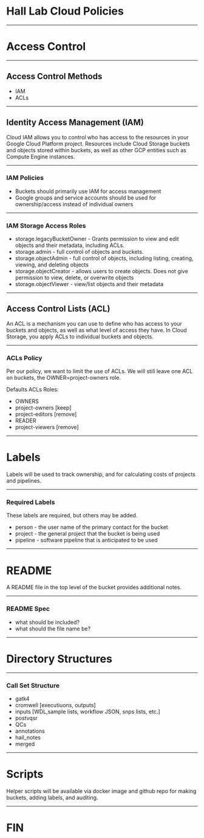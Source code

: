 # Hall Lab Cloud Policies

---

# Access Control

---

## Access Control Methods

* IAM
* ACLs

---

## Identity Access Management (IAM)

Cloud IAM allows you to control who has access to the resources in your Google Cloud Platform project. Resources include Cloud Storage buckets and objects stored within buckets, as well as other GCP entities such as Compute Engine instances.

---

### IAM Policies

* Buckets should primarily use IAM for access management
* Google groups and service accounts should be used for ownership/access instead of individual owners

---

### IAM Storage Access Roles

* storage.legacyBucketOwner - Grants permission to view and edit objects and their metadata, including ACLs.
* storage.admin - full control of objects and buckets. 
* storage.objectAdmin - full control of objects, including listing, creating, viewing, and deleting objects
* storage.objectCreator	 - allows users to create objects. Does not give permission to view, delete, or overwrite objects
* storage.objectViewer - view/list objects and their metadata

---

## Access Control Lists (ACL)
An ACL is a mechanism you can use to define who has access to your buckets and objects, as well as what level of access they have. In Cloud Storage, you apply ACLs to individual buckets and objects.

---

### ACLs Policy

Per our policy, we want to limit the use of ACLs. We will still leave one ACL on buckets, the OWNER=project-owners role.

Defaults ACLs Roles:
* OWNERS
 * project-owners [keep]
 * project-editors [remove]
* READER
 * project-viewers [remove]

---

# Labels

Labels will be used to track ownership, and for calculating costs of projects and pipelines.

---

### Required Labels

These labels are required, but others may be added.

* person - the user name of the primary contact for the bucket
* project - the general project that the bucket is being used
* pipeline - software pipeline that is anticipated to be used

---

# README

A README file in the top level of the bucket provides additional notes.

---

### README Spec

* what should be included?
* what should the file name be?

---

# Directory Structures

---

### Call Set Structure

* gatk4
 * cromwell [executiuons, outputs]
 * inputs [WDL,sample lists, workflow JSON, snps lists, etc.]
* postvqsr
 * QCs
 * annotations
 * hail_notes
 * merged

---

# Scripts

Helper scripts will be available via docker image and github repo for making buckets, adding labels, and auditing.

---

# FIN
